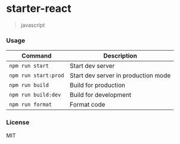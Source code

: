 # starter-react
> javascript
> 
### Usage


| Command              | Description                         |
| -------------------- | ----------------------------------- |
| `npm run start`      | Start dev server                    |
| `npm run start:prod` | Start dev server in production mode |
| `npm run build`      | Build for production                |
| `npm run build:dev`  | Build for development               |
| `npm run format`     | Format code                         |

### License
MIT
